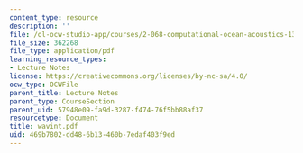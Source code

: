 ```yaml
---
content_type: resource
description: ''
file: /ol-ocw-studio-app/courses/2-068-computational-ocean-acoustics-13-853-spring-2003/469b7802dd486b13460b7edaf403f9ed_wavint.pdf
file_size: 362268
file_type: application/pdf
learning_resource_types:
- Lecture Notes
license: https://creativecommons.org/licenses/by-nc-sa/4.0/
ocw_type: OCWFile
parent_title: Lecture Notes
parent_type: CourseSection
parent_uid: 57948e09-fa9d-3287-f474-76f5bb88af37
resourcetype: Document
title: wavint.pdf
uid: 469b7802-dd48-6b13-460b-7edaf403f9ed
---
```

